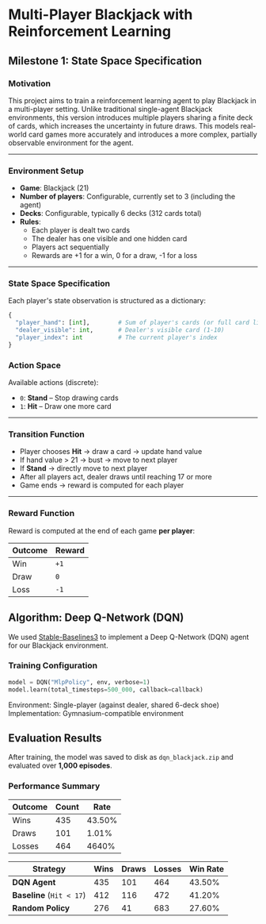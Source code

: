 #  Multi-Player Blackjack with Reinforcement Learning

## Milestone 1: State Space Specification

###  Motivation

This project aims to train a reinforcement learning agent to play Blackjack in a multi-player setting. Unlike traditional single-agent Blackjack environments, this version introduces multiple players sharing a finite deck of cards, which increases the uncertainty in future draws. This models real-world card games more accurately and introduces a more complex, partially observable environment for the agent.

---

###  Environment Setup

- **Game**: Blackjack (21)  
- **Number of players**: Configurable, currently set to 3 (including the agent)  
- **Decks**: Configurable, typically 6 decks (312 cards total)  
- **Rules**:
  - Each player is dealt two cards  
  - The dealer has one visible and one hidden card  
  - Players act sequentially  
  - Rewards are +1 for a win, 0 for a draw, -1 for a loss  

---

###  State Space Specification

Each player's state observation is structured as a dictionary:

```python
{
  "player_hand": [int],        # Sum of player's cards (or full card list)
  "dealer_visible": int,       # Dealer's visible card (1-10)
  "player_index": int          # The current player's index
}
```
### Action Space

Available actions (discrete):

- `0`: **Stand** – Stop drawing cards  
- `1`: **Hit** – Draw one more card  

---

###  Transition Function

- Player chooses **Hit** → draw a card → update hand value  
- If hand value > 21 → bust → move to next player  
- If **Stand** → directly move to next player  
- After all players act, dealer draws until reaching 17 or more  
- Game ends → reward is computed for each player  

---

###  Reward Function

Reward is computed at the end of each game **per player**:

| Outcome        | Reward |
|----------------|--------|
| Win            | `+1`   |
| Draw           | `0`    |
| Loss           | `-1`   |

## Algorithm: Deep Q-Network (DQN)

We used [Stable-Baselines3](https://github.com/DLR-RM/stable-baselines3) to implement a Deep Q-Network (DQN) agent for our Blackjack environment.

### Training Configuration

```python
model = DQN("MlpPolicy", env, verbose=1)
model.learn(total_timesteps=500_000, callback=callback)
```
Environment: Single-player (against dealer, shared 6-deck shoe)
Implementation: Gymnasium-compatible environment

## Evaluation Results

After training, the model was saved to disk as `dqn_blackjack.zip` and evaluated over **1,000 episodes**.

### Performance Summary

| Outcome | Count | Rate     |
|---------|-------|----------|
| Wins    | 435   | 43.50%   |
| Draws   | 101    | 1.01%    |
| Losses  | 464   | 4640%   |

| Strategy         | Wins | Draws | Losses | Win Rate |
|------------------|------|-------|--------|----------|
| **DQN Agent**     | 435  | 101    | 464    | 43.50%   |
| **Baseline** (`Hit < 17`) | 412  | 116   | 472    | 41.20%   |
| **Random Policy** | 276  | 41    | 683    | 27.60%   |
